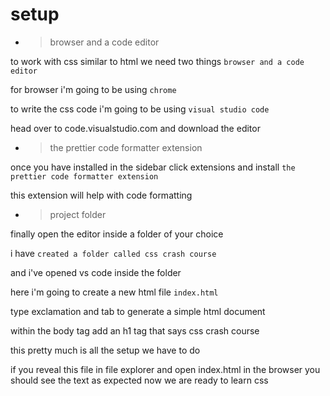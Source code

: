 # setup

- > browser and a code editor

to work with css similar to html we need two things
`browser and a code editor`

for browser i'm going to be using `chrome`

to write the css code i'm going to be using `visual studio code`

head over to code.visualstudio.com and download the editor

- > the prettier code formatter extension

once you have installed in the sidebar click extensions and install `the prettier code formatter extension`

this extension will help with code formatting

- > project folder

finally open the editor inside a folder of your choice

i have `created a folder called css crash course`

and i've opened vs code inside the folder

here i'm going to create a new html file
`index.html`

type exclamation and tab to generate a simple html document

within the body tag add an h1 tag that
says css crash course

this pretty much is all the setup we have to do

if you reveal this file in file explorer
and open index.html in the browser you should see the text as expected
now we are ready to learn css
